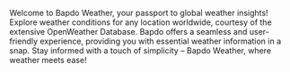 Welcome to Bapdo Weather, your passport to global weather insights! Explore weather conditions for any location worldwide, courtesy of the extensive OpenWeather Database. Bapdo offers a seamless and user-friendly experience, providing you with essential weather information in a snap. Stay informed with a touch of simplicity – Bapdo Weather, where weather meets ease!
